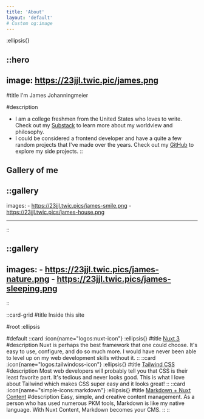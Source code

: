 ```yaml
---
title: 'About'
layout: 'default'
# Custom og:image
---
```


:ellipsis{}

::hero
---
image: https://23jjl.twic.pic/james.png
---

#title
I'm James Johanningmeier

#description
- I am a college freshmen from the United States who loves to write. Check out my [Substack](https://23jjl.substack.com) to learn more about my worldview and philosophy.
- I could be considered a frontend developer and have a quite a few random projects that I've made over the years. Check out my [GitHub](https://github.com/dev23jjl) to explore my side projects.
::

## Gallery of me

::gallery
---
  images:
    - https://23jjl.twic.pics/james-smile.png
    - https://23jjl.twic.pics/james-house.png
    
---
::

::gallery
---
  images:
    - https://23jjl.twic.pics/james-nature.png
    - https://23jjl.twic.pics/james-sleeping.png
---
::

::card-grid
#title
Inside this site

#root
:ellipsis

#default
  ::card
  :icon{name="logos:nuxt-icon"}
  :ellipsis{}
  #title
  [Nuxt 3](https://nuxt.com)
  #description
  Nuxt is perhaps the best framework that one could choose. It's easy to use, configure, and do so much more. I would have never been able to level up on my web development skills without it.
  ::
  ::card
  :icon{name="logos:tailwindcss-icon"}
  :ellipsis{}
  #title
  [Tailwind CSS](https://tailwindcss.com)
  #description
  Most web developers will probably tell you that CSS is their least favorite part. It's tedious and never looks good. This is what I love about Tailwind which makes CSS super easy and it looks great!
  ::
  ::card
  :icon{name="simple-icons:markdown"}
  :ellipsis{}
  #title
  [Markdown + Nuxt Content](https://content.nuxt.com/)
  #description
  Easy, simple, and creative content management. As a person who has used numerous PKM tools, Markdown is like my native language. With Nuxt Content, Markdown becomes your CMS.
  ::
::